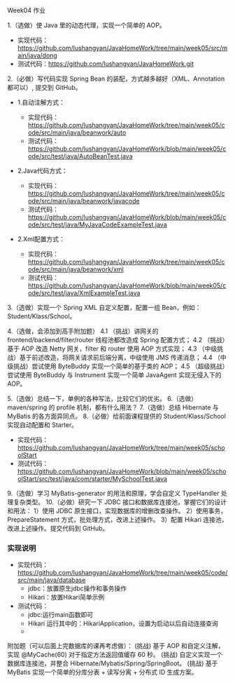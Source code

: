 
Week04 作业

1.（选做）使 Java 里的动态代理，实现一个简单的 AOP。
- 实现代码：https://github.com/lushangyan/JavaHomeWork/tree/main/week05/src/main/java/dong
- 测试代码：https://github.com/lushangyan/JavaHomeWork.git

2.（必做）写代码实现 Spring Bean 的装配，方式越多越好（XML、Annotation 都可以）, 提交到 GitHub。
- 1.自动注解方式：
    - 实现代码：https://github.com/lushangyan/JavaHomeWork/tree/main/week05/code/src/main/java/beanwork/auto
    - 测试代码：https://github.com/lushangyan/JavaHomeWork/blob/main/week05/code/src/test/java/AutoBeanTest.java

- 2.Java代码方式：
    - 实现代码：https://github.com/lushangyan/JavaHomeWork/tree/main/week05/code/src/main/java/beanwork/javacode
    - 测试代码：https://github.com/lushangyan/JavaHomeWork/blob/main/week05/code/src/test/java/MyJavaCodeExampleTest.java

- 2.Xml配置方式：
    - 实现代码：https://github.com/lushangyan/JavaHomeWork/tree/main/week05/code/src/main/java/beanwork/xml
    - 测试代码：https://github.com/lushangyan/JavaHomeWork/blob/main/week05/code/src/test/java/XmlExampleTest.java


3.（选做）实现一个 Spring XML 自定义配置，配置一组 Bean，例如：Student/Klass/School。

4.（选做，会添加到高手附加题）
4.1 （挑战）讲网关的 frontend/backend/filter/router 线程池都改造成 Spring 配置方式；
4.2 （挑战）基于 AOP 改造 Netty 网关，filter 和 router 使用 AOP 方式实现；
4.3 （中级挑战）基于前述改造，将网关请求前后端分离，中级使用 JMS 传递消息；
4.4 （中级挑战）尝试使用 ByteBuddy 实现一个简单的基于类的 AOP；
4.5 （超级挑战）尝试使用 ByteBuddy 与 Instrument 实现一个简单 JavaAgent 实现无侵入下的 AOP。

5.（选做）总结一下，单例的各种写法，比较它们的优劣。
6.（选做）maven/spring 的 profile 机制，都有什么用法？
7.（选做）总结 Hibernate 与 MyBatis 的各方面异同点。
8.（必做）给前面课程提供的 Student/Klass/School 实现自动配置和 Starter。
- 实现代码：https://github.com/lushangyan/JavaHomeWork/tree/main/week05/schoolStart
- 测试代码：https://github.com/lushangyan/JavaHomeWork/blob/main/week05/schoolStart/src/test/java/com/starter/MySchoolTest.java

9.（选做）学习 MyBatis-generator 的用法和原理，学会自定义 TypeHandler 处理复杂类型。
10.（必做）研究一下 JDBC 接口和数据库连接池，掌握它们的设计和用法：
1）使用 JDBC 原生接口，实现数据库的增删改查操作。
2）使用事务，PrepareStatement 方式，批处理方式，改进上述操作。
3）配置 Hikari 连接池，改进上述操作。提交代码到 GitHub。

### 实现说明

- 实现代码：https://github.com/lushangyan/JavaHomeWork/tree/main/week05/code/src/main/java/database
  - jdbc：放置原生jdbc操作和事务操作
  - Hikari：放置Hikari简单示例
- 测试代码：
  - jdbc:运行main函数即可
  - Hikari 运行其中的：HikariApplication，设置为启动以后自动连接查询
  - 
附加题（可以后面上完数据库的课再考虑做）：
(挑战) 基于 AOP 和自定义注解，实现 @MyCache(60) 对于指定方法返回值缓存 60 秒。
(挑战) 自定义实现一个数据库连接池，并整合 Hibernate/Mybatis/Spring/SpringBoot。
(挑战) 基于 MyBatis 实现一个简单的分库分表 + 读写分离 + 分布式 ID 生成方案。